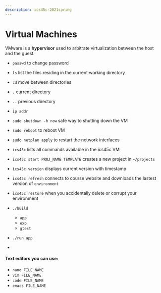 ```yaml
---
description: ics45c-2021spring
---
```


# Virtual Machines

VMware is a **hypervisor** used to arbitrate virtualization between the host and the guest.

* `passwd` to change password
* `ls` list the files residing in the current working directory
* `cd` move between directories
* `.` current directory
* `..` previous directory
* `ip addr` 
* `sudo shutdown -h now` safe way to shutting down the VM
* `sudo reboot` to reboot VM
* `sudo netplan apply` to restart the network interfaces



* `ics45c` lists all commands available in the ics45c VM
* `ics45c start PROJ_NAME TEMPLATE` creates a new project in `~/projects` 
* `ics45c version` displays current version with timestamp 
* `ics45c refresh` connects to course website and downloads the lastest version of `environment`
* `ics45c restore` when you accidentally delete or corrupt your environment 
* `./build` 
  * `app`
  * `exp`
  * `gtest`
* `./run app`
* 
#### Text editors you can use:

* `nano FILE_NAME`
* `vim FILE_NAME`
* `code FILE_NAME`
* `emacs FILE_NAME`



